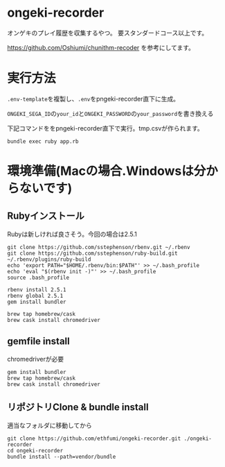 # ongeki-recorder

オンゲキのプレイ履歴を収集するやつ。
要スタンダードコース以上です。

https://github.com/Oshiumi/chunithm-recoder を参考にしてます。

# 実行方法

`.env-template`を複製し、`.env`をpngeki-recorder直下に生成。

`ONGEKI_SEGA_ID`の`your_id`と`ONGEKI_PASSWORD`の`your_password`を書き換える

下記コマンドををpngeki-recorder直下で実行。tmp.csvが作られます。
```
bundle exec ruby app.rb
```

# 環境準備(Macの場合.Windowsは分からないです)

## Rubyインストール

Rubyは新しければ良さそう。今回の場合は2.5.1
```
git clone https://github.com/sstephenson/rbenv.git ~/.rbenv
git clone https://github.com/sstephenson/ruby-build.git ~/.rbenv/plugins/ruby-build
echo 'export PATH="$HOME/.rbenv/bin:$PATH"' >> ~/.bash_profile
echo 'eval "$(rbenv init -)"' >> ~/.bash_profile
source .bash_profile 

rbenv install 2.5.1
rbenv global 2.5.1
gem install bundler

brew tap homebrew/cask
brew cask install chromedriver
```

## gemfile install

chromedriverが必要
```
gem install bundler
brew tap homebrew/cask
brew cask install chromedriver
```

## リポジトリClone & bundle install

適当なフォルダに移動してから
```
git clone https://github.com/ethfumi/ongeki-recorder.git ./ongeki-recorder
cd ongeki-recorder
bundle install --path=vendor/bundle
```
